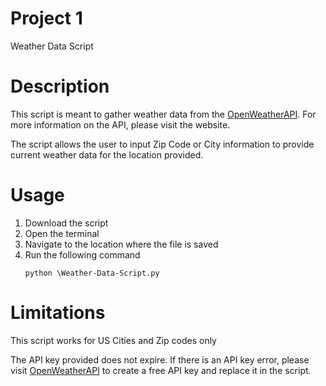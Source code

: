 # Project 1 

Weather Data Script

# Description

This script is meant to gather weather data from the [OpenWeatherAPI](https://openweathermap.org/api). For more information on the API, please visit the website. 

The script allows the user to input Zip Code or City information to provide current weather data for the location provided.

# Usage

1. Download the script
2. Open the terminal
3. Navigate to the location where the file is saved
4. Run the following command
   ```
   python \Weather-Data-Script.py
    ```

# Limitations 

This script works for US Cities and Zip codes only

The API key provided does not expire. If there is an API key error, please visit [OpenWeatherAPI](https://openweathermap.org/api) to create a free API key and replace it in the script. 
